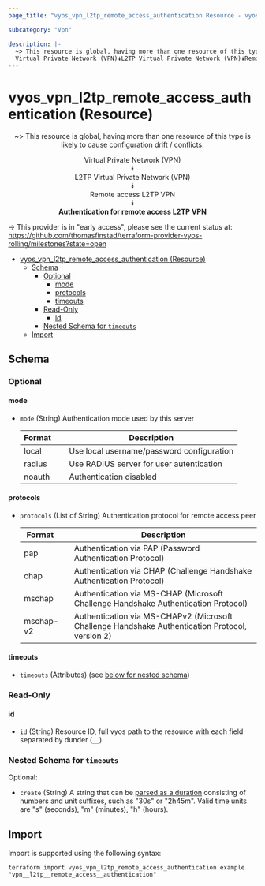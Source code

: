```yaml
---
page_title: "vyos_vpn_l2tp_remote_access_authentication Resource - vyos"

subcategory: "Vpn"

description: |-
  ~> This resource is global, having more than one resource of this type is likely to cause configuration drift / conflicts.
  Virtual Private Network (VPN)⯯L2TP Virtual Private Network (VPN)⯯Remote access L2TP VPN⯯Authentication for remote access L2TP VPN
---
```


# vyos_vpn_l2tp_remote_access_authentication (Resource)
<center>

~> This resource is global, having more than one resource of this type is likely to cause configuration drift / conflicts.

Virtual Private Network (VPN)  
⯯  
L2TP Virtual Private Network (VPN)  
⯯  
Remote access L2TP VPN  
⯯  
**Authentication for remote access L2TP VPN**


</center>

-> This provider is in "early access", please see the current status at: https://github.com/thomasfinstad/terraform-provider-vyos-rolling/milestones?state=open

<!--TOC-->

- [vyos_vpn_l2tp_remote_access_authentication (Resource)](#vyos_vpn_l2tp_remote_access_authentication-resource)
  - [Schema](#schema)
    - [Optional](#optional)
      - [mode](#mode)
      - [protocols](#protocols)
      - [timeouts](#timeouts)
    - [Read-Only](#read-only)
      - [id](#id)
    - [Nested Schema for `timeouts`](#nested-schema-for-timeouts)
  - [Import](#import)

<!--TOC-->

<!-- schema generated by tfplugindocs -->
## Schema

### Optional

#### mode
- `mode` (String) Authentication mode used by this server

    |  Format  &emsp;|  Description                                |
    |----------|---------------------------------------------|
    |  local   &emsp;|  Use local username/password configuration  |
    |  radius  &emsp;|  Use RADIUS server for user autentication   |
    |  noauth  &emsp;|  Authentication disabled                    |
#### protocols
- `protocols` (List of String) Authentication protocol for remote access peer

    |  Format     &emsp;|  Description                                                                                      |
    |-------------|---------------------------------------------------------------------------------------------------|
    |  pap        &emsp;|  Authentication via PAP (Password Authentication Protocol)                                        |
    |  chap       &emsp;|  Authentication via CHAP (Challenge Handshake Authentication Protocol)                            |
    |  mschap     &emsp;|  Authentication via MS-CHAP (Microsoft Challenge Handshake Authentication Protocol)               |
    |  mschap-v2  &emsp;|  Authentication via MS-CHAPv2 (Microsoft Challenge Handshake Authentication Protocol, version 2)  |
#### timeouts
- `timeouts` (Attributes) (see [below for nested schema](#nestedatt--timeouts))

### Read-Only

#### id
- `id` (String) Resource ID, full vyos path to the resource with each field separated by dunder (`__`).

<a id="nestedatt--timeouts"></a>
### Nested Schema for `timeouts`

Optional:

- `create` (String) A string that can be [parsed as a duration](https://pkg.go.dev/time#ParseDuration) consisting of numbers and unit suffixes, such as &#34;30s&#34; or &#34;2h45m&#34;. Valid time units are &#34;s&#34; (seconds), &#34;m&#34; (minutes), &#34;h&#34; (hours).

## Import

Import is supported using the following syntax:

```shell
terraform import vyos_vpn_l2tp_remote_access_authentication.example "vpn__l2tp__remote_access__authentication"
```
